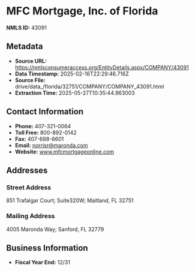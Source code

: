 # MFC Mortgage, Inc. of Florida

**NMLS ID:** 43091

## Metadata
- **Source URL:** https://nmlsconsumeraccess.org/EntityDetails.aspx/COMPANY/43091
- **Data Timestamp:** 2025-02-16T22:29:46.716Z
- **Source File:** drive/data_/florida/32751/COMPANY/COMPANY_43091.html
- **Extraction Time:** 2025-05-27T10:35:44.963003

## Contact Information
- **Phone:** 407-321-0064
- **Toll Free:** 800-892-0142
- **Fax:** 407-688-8601
- **Email:** norrisr@maronda.com
- **Website:** www.mfcmortgageonline.com

## Addresses
### Street Address
851 Trafalgar Court; Suite320W; Maitland, FL 32751

### Mailing Address
4005 Maronda Way; Sanford, FL 32779

## Business Information
- **Fiscal Year End:** 12/31
